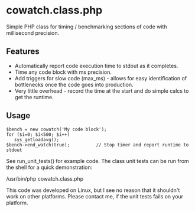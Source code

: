 # cowatch.class.php

Simple PHP class for timing / benchmarking sections of code with millisecond precision.

## Features

 - Automatically report code execution time to stdout as it completes.
 - Time any code block with ms precision.
 - Add triggers for slow code (max_ms) - allows for easy identification
   of bottlenecks once the code goes into production.
 - Very little overhead - record the time at the start and do simple calcs
   to get the runtime.

## Usage

    $bench = new cowatch('My code block');
    for ($i=0; $i<500; $i++)
       sys_getloadavg();
    $bench->end_watch(true);          // Stop timer and report runtime to stdout

See run_unit_tests() for example code. The class unit tests can be run from the
shell for a quick demonstration:

   /usr/bin/php cowatch.class.php

This code was developed on Linux, but I see no reason that it shouldn't work on
other platforms. Please contact me, if the unit tests fails on your platform.
